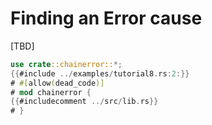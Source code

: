 # Finding an Error cause

[TBD]

~~~rust
use crate::chainerror::*;
{{#include ../examples/tutorial8.rs:2:}}
# #[allow(dead_code)]
# mod chainerror {
{{#includecomment ../src/lib.rs}}
# }
~~~